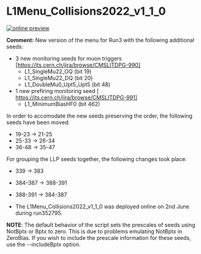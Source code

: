 # L1Menu_Collisions2022_v1_1_0

[![online preview](https://img.shields.io/badge/Online%20preview-click%20here-blue)](https://htmlpreview.github.io/?https://raw.githubusercontent.com/cms-l1-dpg/L1MenuRun3/master/development/L1Menu_Collisions2022_v1_1_0/L1Menu_Collisions2022_v1_1_0.html)

**Comment:** New version of the menu for Run3 with the following additional seeds:

- 3 new monitoring seeds for muon triggers [https://its.cern.ch/jira/browse/CMSLITDPG-990]
	- L1_SingleMu22_OQ (bit 19)
	- L1_SingleMu22_DQ (bit 20)
	- L1_DoubleMu0_Upt5_Upt5 (bit 48)
- 1 new prefiring monitoring seed [ https://its.cern.ch/jira/browse/CMSLITDPG-991]
	- L1_MinimumBiasHF0 (bit 462)

In order to accomodate the new seeds preserving the order, the following seeds have been moved:

- 19-23 -> 21-25
- 25-33 -> 26-34
- 36-48 -> 35-47

For grouping the LLP seeds together, the following changes took place:
- 339 -> 383
- 384-387 -> 388-391
- 388-391 -> 384-387

- The L1Menu_Collisions2022_v1_1_0 was deployed online on 2nd June during run352795.

**NOTE**: The default behavior of the script sets the prescales of seeds using NotBptx or Bptx to zero. This is due to problems emulating NotBptx in ZeroBias. If you wish to include the prescale information for these seeds, use the --includeBptx option.
